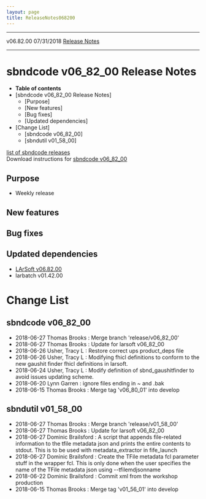 ```yaml
---
layout: page
title: ReleaseNotes068200
---
```


  ----------- ------------ -- -- ------------------------------------------------------
  v06.82.00   07/31/2018         [Release Notes](ReleaseNotes068200.html)
  ----------- ------------ -- -- ------------------------------------------------------



sbndcode v06\_82\_00 Release Notes
======================================================================================

-   **Table of contents**
-   [sbndcode v06\_82\_00 Release
    Notes]
    -   [Purpose]
    -   [New features]
    -   [Bug fixes]
    -   [Updated dependencies]
-   [Change List]
    -   [sbndcode v06\_82\_00]
    -   [sbndutil v01\_58\_00]

[list of sbndcode
releases](List_of_SBND_code_releases.html)\
Download instructions for [sbndcode
v06\_82\_00](http://scisoft.fnal.gov/scisoft/bundles/sbnd/v06_82_00/sbndcode-v06_82_00.html)



Purpose
----------------------------------

-   Weekly release



New features
--------------------------------------------



Bug fixes
--------------------------------------



Updated dependencies
------------------------------------------------------------

-   [LArSoft
    v06.82.00](https://cdcvs.fnal.gov/redmine/projects/larsoft/wiki/ReleaseNotes068200)
-   larbatch v01.42.00



Change List
==========================================



sbndcode v06\_82\_00
----------------------------------------------------------

-   2018-06-27 Thomas Brooks : Merge branch \'release/v06\_82\_00\'
-   2018-06-27 Thomas Brooks : Update for larsoft v06\_82\_00
-   2018-06-26 Usher, Tracy L : Restore correct ups product\_deps file
-   2018-06-26 Usher, Tracy L : Modifying fhicl definitions to conform
    to the new gaushit finder fhicl definitions in larsoft.
-   2018-06-24 Usher, Tracy L : Modify definition of sbnd\_gaushitfinder
    to avoid issues updating scheme.
-   2018-06-20 Lynn Garren : ignore files ending in \~ and .bak
-   2018-06-15 Thomas Brooks : Merge tag \'v06\_80\_01\' into develop



sbndutil v01\_58\_00
----------------------------------------------------------

-   2018-06-27 Thomas Brooks : Merge branch \'release/v01\_58\_00\'
-   2018-06-27 Thomas Brooks : Update for larsoft v06\_82\_00
-   2018-06-27 Dominic Brailsford : A script that appends file-related
    information to the tfile metadata json and prints the entire
    contents to stdout. This is to be used with metadata\_extractor in
    fife\_launch
-   2018-06-27 Dominic Brailsford : Create the TFile metadata fcl
    parameter stuff in the wrapper fcl. This is only done when the user
    specifies the name of the TFile metadata json using
    \--tfilemdjsonname
-   2018-06-22 Dominic Brailsford : Commit xml from the workshop
    production
-   2018-06-15 Thomas Brooks : Merge tag \'v01\_56\_01\' into develop
